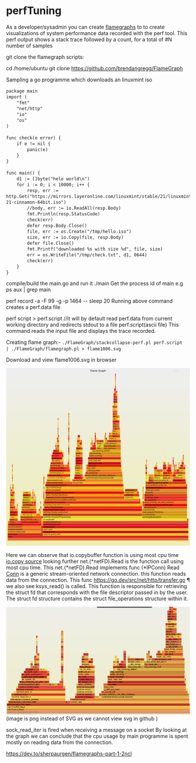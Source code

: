 # perfTuning

As a developer/sysadmin you can create [flamegraphs](https://github.com/brendangregg/FlameGraph) to to create visualizations of system performance data recorded with the perf tool. This perf output shows a stack trace followed by a count, for a total of #N number of samples

git clone the flamegraph scripts:

cd /home/ubuntu
git clone https://github.com/brendangregg/FlameGraph

Sampling a go programme which downloads an linuxmint iso

```
package main
import (
    "fmt"
    "net/http"
    "io"
    "os"
)

func check(e error) {
    if e != nil {
        panic(e)
    }
}

func main() {
    d1 := []byte("helo world\n")
    for i := 0; i < 10000; i++ {
        resp, err := http.Get("https://mirrors.layeronline.com/linuxmint/stable/21/linuxmint-21-cinnamon-64bit.iso")
        //body, err := io.ReadAll(resp.Body)
        fmt.Println(resp.StatusCode)
        check(err)
        defer resp.Body.Close()
        file, err := os.Create("/tmp/hello.iso")
        size, err := io.Copy(file, resp.Body)
        defer file.Close()
        fmt.Printf("downloaded %s with size %d", file, size)
        err = os.WriteFile("/tmp/check.txt", d1, 0644)
        check(err)
    }
}
```
compile/build the main.go and run it ./main
Get the process id of main e.g ps aux | grep main

perf record -a -F 99 -g -p 1464 -- sleep 20
Running above command creates a perf.data file

perf script > perf.script //it will by default read perf.data from current working directory and redirects stdout to a file perf.script(ascii file)
This command reads the input file and displays the trace recorded.

Creating flame graph:-
`./FlameGraph/stackcollapse-perf.pl perf.script  | ./FlameGraph/flamegraph.pl > flame1006.svg`

Download and view flame1006.svg in browser

![flame1006.svg](https://github.com/sherpaurgen/perfTuning/blob/main/flame1006.svg "flame1006.svg")

Here we can observe that io.copybuffer function is using most cpu time [io.copy source](https://cs.opensource.google/go/go/+/refs/tags/go1.19.2:src/io/io.go;l=386)
looking further net.(*netFD).Read is the function call using most cpu time. This net.(*netFD).Read implements func (*IPConn) Read
[Conn](https://pkg.go.dev/net#Conn) is a generic stream-oriented network connection.
this function reads data from the connection. This func https://go.dev/src/net/http/transfer.go ¶
we also see ksys_read() is called. This function is responsible for retrieving the struct fd that corresponds with the file descriptor passed in by the user. The struct fd structure contains the struct file_operations structure within it.

![fg2.png](https://github.com/sherpaurgen/perfTuning/blob/main/fg2.png "fg2.png")
(image is png instead of SVG as we cannot view svg in github )

sock_read_iter is fired when receiving a message on a socket
By looking at the graph we can conclude that the cpu usage by main programme is spent mostly on reading data from the connection.

https://dev.to/sherpaurgen/flamegraphs-part-1-2ncl
